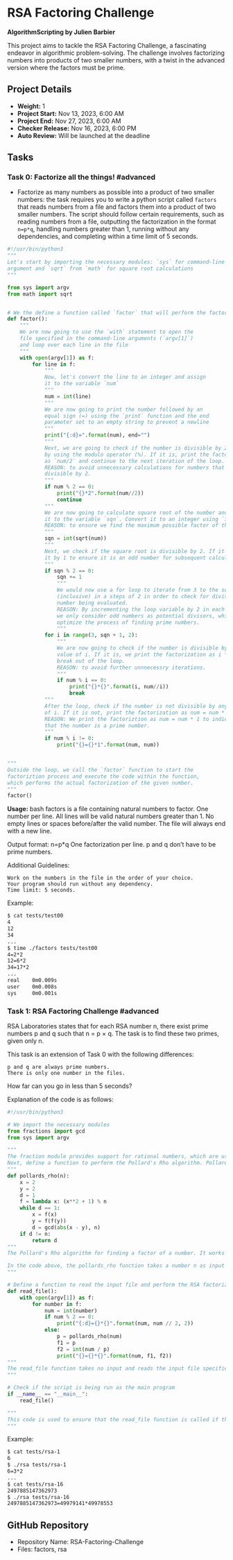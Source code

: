 # RSA Factoring Challenge

**AlgorithmScripting by Julien Barbier**

This project aims to tackle the RSA Factoring Challenge, a fascinating endeavor in algorithmic problem-solving. The challenge involves factorizing numbers into products of two smaller numbers, with a twist in the advanced version where the factors must be prime.

## Project Details

* **Weight:** 1
* **Project Start:** Nov 13, 2023, 6:00 AM
* **Project End:** Nov 27, 2023, 6:00 AM
* **Checker Release:** Nov 16, 2023, 6:00 PM
* **Auto Review:** Will be launched at the deadline

## Tasks

### Task 0: Factorize all the things! #advanced

- Factorize as many numbers as possible into a product of two smaller numbers: the task requires you to write a python script called `factors` that reads numbers from a file and factors them into a product of two smaller numbers. The script should follow certain requirements, such as reading numbers from a file, outputting the factorization in the format `n=p*q`, handling numbers greater than 1, running without any dependencies, and completing within a time limit of 5 seconds.

```python
#!/usr/bin/python3
"""
Let's start by importing the necessary modules: `sys` for command-line
argument and `sqrt` from `math` for square root calculations
"""

from sys import argv
from math import sqrt


# We the define a function called `factor` that will perform the factorization
def factor():
    """
    We are now going to use the `with` statement to open the
    file specified in the command-line arguments (`argv[1]`)
    and loop over each line in the file
    """
    with open(argv[1]) as f:
        for line in f:
            """
            Now, let's convert the line to an integer and assign
            it to the variable `num`
            """
            num = int(line)
            """
            We are now going to print the number followed by an
            equal sign (=) using the `print` function and the end
            parameter set to an empty string to prevent a newline
            """
            print("{:d}=".format(num), end="")
            """
            Next, we are going to check if the number is divisible by 2
            by using the modulo operator (%). If it is, print the factorization
            as `num/2` and continue to the next iteration of the loop.
            REASON: to avoid unnecessary calculations for numbers that are
            divisible by 2.
            """
            if num % 2 == 0:
                print("{}*2".format(num//2))
                continue
            """
            We are now going to calculate square root of the number and assign
            it to the variable `sqn`. Convert it to an integer using `int` function
            REASON: to ensure we find the maximum possible factor of the number
            """
            sqn = int(sqrt(num))
            """
            Next, we check if the square root is divisible by 2. If it is, we increment
            it by 1 to ensure it is an odd number for subsequent calculations
            """
            if sqn % 2 == 0:
                sqn += 1
                """
                We would now use a for loop to iterate from 3 to the square root
                (inclusive) in a steps of 2 in order to check for divisors of the
                number being evaluated.
                REASON: By incrementing the loop variable by 2 in each iteration,
                we only consider odd numbers as potential divisors, which helps
                optimize the process of finding prime numbers.
                """
            for i in range(3, sqn + 1, 2):
                """
                We are now going to check if the number is divisible by the current
                value of i. If it is, we print the factorization as i * (num//i) and
                break out of the loop.
                REASON: to avoid further unnnecessry iterations.
                """
                if num % i == 0:
                    print("{}*{}".format(i, num//i))
                    break
            """
            After the loop, check if the number is not divisible by any value
            of i. If it is not, print the factorization as num = num * 1
            REASON: We print the factoriztion as num = num * 1 to indicate
            that the number is a prime number.
            """
            if num % i != 0:
                print("{}={}*1".format(num, num))


"""
Outside the loop, we call the `factor` function to start the
factoriztion process and execute the code within the function,
which performs the actual factorization of the given number.
"""
factor()
```

**Usage:**
bash
factors <file>
    <file> is a file containing natural numbers to factor.
    One number per line.
    All lines will be valid natural numbers greater than 1.
    No empty lines or spaces before/after the valid number.
    The file will always end with a new line.

Output format: n=p*q
    One factorization per line.
    p and q don’t have to be prime numbers.

Additional Guidelines:

    Work on the numbers in the file in the order of your choice.
    Your program should run without any dependency.
    Time limit: 5 seconds.

Example:
```bash
$ cat tests/test00
4
12
34
...
$ time ./factors tests/test00
4=2*2
12=6*2
34=17*2
...
real    0m0.009s
user    0m0.008s
sys     0m0.001s
```

### Task 1: RSA Factoring Challenge #advanced

RSA Laboratories states that for each RSA number n, there exist prime numbers p and q such that n = p × q. The task is to find these two primes, given only n.

This task is an extension of Task 0 with the following differences:

    p and q are always prime numbers.
    There is only one number in the files.

How far can you go in less than 5 seconds?

Explanation of the code is as follows:

```python
#!/usr/bin/python3

# We import the necessary modules
from fractions import gcd
from sys import argv

"""
The fraction module provides support for rational numbers, which are used to perform the gcd calculation. The sys module is used to access command-line argument.
Next, define a function to perform the Pollard's Rho algorithm. Pollard's Rho algorithm is a powerful tool for factoring large composite numbers, especially when dealing with numbers that have small prime factors. It is widely used in practice and forms an integral part of many modern factorization algorithms.
"""
def pollards_rho(n):
    x = 2
    y = 2
    d = 1
    f = lambda x: (x**2 + 1) % n
    while d == 1:
        x = f(x)
        y = f(f(y))
        d = gcd(abs(x - y), n)
    if d != n:
        return d
"""
The Pollard's Rho algorithm for finding a factor of a number. It works repeatedly applying the function f(x) to a starting value x until a cycle is detected. The cycle then contains a factor of n, which is returned.

In the code above, the pollards_rho function takes a number n as input and returns a factor of n if one exists. It initializes the variables x, y, and d to 2, 2, and 1, respectively. It then defines the function f to be the sucessor function of the quadratic polynomial x^2 + 1(mode n). Finally, it enters a loop that repeatedly applies f to x and y, and calculates the gcd of the absolute difference between x and y and n. If the gcd is not 1, it means that a factor of n has been found, and the function returns it.
"""

# Define a function to read the input file and perform the RSA factorization
def read_file():
    with open(argv[1]) as f:
        for number in f:
            num = int(number)
            if num % 2 == 0:
                print("{:d}={}*{}".format(num, num // 2, 2))
            else:
                p = pollards_rho(num)
                f1 = p
                f2 = int(num / p)
                print("{}={}*{}".format(num, f1, f2))
"""
The read_file function takes no input and reads the input file specified by the command-line argument. It then iterates over each number in the file and performs the RSA factorization using the pollards_rho function. If the number is even, it is factored as 2*k, where k is an integer. Otherwise, it is factored as p * q, wher p and q are prime numbers. The results are printed to the console.
"""

# Check if the script is being run as the main program
if __name__ == "__main__":
    read_file()

"""
This code is used to ensure that the read_file function is called if the script is being run as the main program. This is necessary because the read_file function reads the command-line argument, which is only available when the script is run as the main program
"""
```

Example:
```bash
$ cat tests/rsa-1
6
$ ./rsa tests/rsa-1
6=3*2
...
$ cat tests/rsa-16
2497885147362973
$ ./rsa tests/rsa-16
2497885147362973=49979141*49978553
```

## GitHub Repository

* Repository Name: RSA-Factoring-Challenge
* Files: factors, rsa
